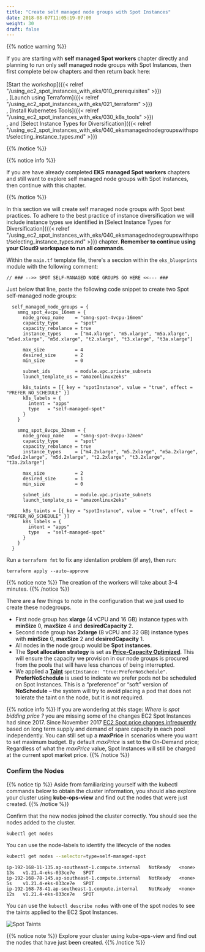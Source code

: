 ```yaml
---
title: "Create self managed node groups with Spot Instances"
date: 2018-08-07T11:05:19-07:00
weight: 30
draft: false
---
```

{{% notice warning %}}

If you are starting with **self managed Spot workers** chapter directly and planning to run only self managed node groups with Spot Instances, then first complete below chapters and then return back here:<br>
<br>
[Start the workshop]({{< relref "/using_ec2_spot_instances_with_eks/010_prerequisites" >}})<br>,
[Launch using Terraform]({{< relref "/using_ec2_spot_instances_with_eks/021_terraform" >}})<br>,
[Install Kubernetes Tools]({{< relref "/using_ec2_spot_instances_with_eks/030_k8s_tools" >}})<br>, and 
[Select Instance Types for Diversification]({{< relref "/using_ec2_spot_instances_with_eks/040_eksmanagednodegroupswithspot/selecting_instance_types.md" >}})

{{% /notice %}}

{{% notice info %}}

If you are have already completed **EKS managed Spot workers** chapters and still want to explore self managed node groups with Spot Instances, then continue with this chapter.

{{% /notice %}}

In this section we will create self managed node groups with Spot best practices. To adhere to the best practice of instance diversification we will include instance types we identified in [Select Instance Types for Diversification]({{< relref "/using_ec2_spot_instances_with_eks/040_eksmanagednodegroupswithspot/selecting_instance_types.md" >}}) chapter. **Remember to continue using your Cloud9 workspace to run all commands.**

Within the `main.tf` template file, there's a seccion within the `eks_blueprints` module with the following comment:

```
// ### -->> SPOT SELF-MANAGED NODE GROUPS GO HERE <<--- ###
```

Just below that line, paste the following code snippet to create two Spot self-managed node groups:

```
  self_managed_node_groups = {
    smng_spot_4vcpu_16mem = {
      node_group_name    = "smng-spot-4vcpu-16mem"
      capacity_type      = "spot"
      capacity_rebalance = true
      instance_types     = ["m4.xlarge", "m5.xlarge", "m5a.xlarge", "m5ad.xlarge", "m5d.xlarge", "t2.xlarge", "t3.xlarge", "t3a.xlarge"]
      
      max_size           = 4
      desired_size       = 2
      min_size           = 0

      subnet_ids         = module.vpc.private_subnets
      launch_template_os = "amazonlinux2eks"

      k8s_taints = [{ key = "spotInstance", value = "true", effect = "PREFER_NO_SCHEDULE" }]
      k8s_labels = {
        intent = "apps"
        type   = "self-managed-spot"
      }
    }

    smng_spot_8vcpu_32mem = {
      node_group_name    = "smng-spot-8vcpu-32mem"
      capacity_type      = "spot"
      capacity_rebalance = true
      instance_types     = ["m4.2xlarge", "m5.2xlarge", "m5a.2xlarge", "m5ad.2xlarge", "m5d.2xlarge", "t2.2xlarge", "t3.2xlarge", "t3a.2xlarge"]
      
      max_size           = 2
      desired_size       = 1
      min_size           = 0

      subnet_ids         = module.vpc.private_subnets
      launch_template_os = "amazonlinux2eks"

      k8s_taints = [{ key = "spotInstance", value = "true", effect = "PREFER_NO_SCHEDULE" }]
      k8s_labels = {
        intent = "apps"
        type   = "self-managed-spot"
      }
    }
  }
```

Run a `terraform fmt` to fix any identation problem (if any), then run:

```
terraform apply --auto-approve
```

{{% notice note %}}
The creation of the workers will take about 3-4 minutes.
{{% /notice %}}

There are a few things to note in the configuration that we just used to create these nodegroups.

 * First node group has **xlarge** (4 vCPU and 16 GB) instance types with **minSize** 0, **maxSize** 4 and **desiredCapacity** 2.
 * Second node group has **2xlarge** (8 vCPU and 32 GB) instance types with **minSize** 0, **maxSize** 2 and **desiredCapacity** 1.
 * All nodes in the node group would be **Spot instances**.
 * The **Spot allocation strategy** is set as **[Price-Capacity Optimized](https://aws.amazon.com/blogs/compute/introducing-price-capacity-optimized-allocation-strategy-for-ec2-spot-instances/)**. This will ensure the capacity we provision in our node groups is procured from the pools that will have less chances of being interrupted.
 * We applied a **[Taint](https://kubernetes.io/docs/concepts/configuration/taint-and-toleration/)** `spotInstance: "true:PreferNoSchedule"`. **PreferNoSchedule** is used to indicate we prefer pods not be scheduled on Spot Instances. This is a “preference” or “soft” version of **NoSchedule** – the system will try to avoid placing a pod that does not tolerate the taint on the node, but it is not required.

{{% notice info %}}
If you are wondering at this stage: *Where is spot bidding price ?* you are missing some of the changes EC2 Spot Instances had since 2017. Since November 2017 [EC2 Spot price changes infrequently](https://aws.amazon.com/blogs/compute/new-amazon-ec2-spot-pricing/) based on long term supply and demand of spare capacity in each pool independently. You can still set up a **maxPrice** in scenarios where you want to set maximum budget. By default *maxPrice* is set to the On-Demand price; Regardless of what the *maxPrice* value, Spot Instances will still be charged at the current spot market price.
{{% /notice %}}

### Confirm the Nodes

{{% notice tip %}}
Aside from familiarizing yourself with the kubectl commands below to obtain the cluster information, you should also explore your cluster using **kube-ops-view** and find out the nodes that were just created.
{{% /notice %}}

Confirm that the new nodes joined the cluster correctly. You should see the nodes added to the cluster.

```bash
kubectl get nodes
```

You can use the node-labels to identify the lifecycle of the nodes

```bash
kubectl get nodes --selector=type=self-managed-spot
```

```
ip-192-168-11-135.ap-southeast-1.compute.internal   NotReady   <none>   13s   v1.21.4-eks-033ce7e   SPOT
ip-192-168-78-145.ap-southeast-1.compute.internal   NotReady   <none>   5s    v1.21.4-eks-033ce7e   SPOT
ip-192-168-78-41.ap-southeast-1.compute.internal    NotReady   <none>   12s   v1.21.4-eks-033ce7e   SPOT
```

You can use the `kubectl describe nodes` with one of the spot nodes to see the taints applied to the EC2 Spot Instances.

![Spot Taints](/images/using_ec2_spot_instances_with_eks/spotworkers/spot-self-mng-taint.png)

{{% notice note %}}
Explore your cluster using kube-ops-view and find out the nodes that have just been created.
{{% /notice %}}